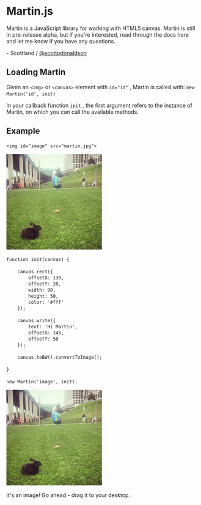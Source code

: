 <script src="js/martin.min.js"></script>

# Martin.js

Martin is a JavaScript library for working with HTML5 canvas. Martin is still in pre-release alpha, but if you're interested, read through the docs here and let me know if you have any questions.

\- Scottland / [@scottpdonaldson](https://twitter.com/scottpdonaldson)

## Loading Martin

Given an `<img>` or `<canvas>` element with `id="id"` , Martin is called with: `new Martin('id', init)`

In your callback function `init` , the first argument refers to the instance of Martin, on which you can call the available methods.

## Example

```
<img id="image" src="martin.jpg">
```

<img src="images/martin.jpg">

```
function init(canvas) {

    canvas.rect({
        offsetX: 130,
        offsetY: 20,
        width: 90,
        height: 50,
        color: '#fff'
    });

    canvas.write({
        text: 'Hi Martin',
        offsetX: 145,
        offsetY: 50
    });

    canvas.toBW().convertToImage();

}

new Martin('image', init);
```
<img id="image" src="images/martin.jpg" width="250" height="250">
<script src="js/index.js"></script>

It's an image! Go ahead - drag it to your desktop.
